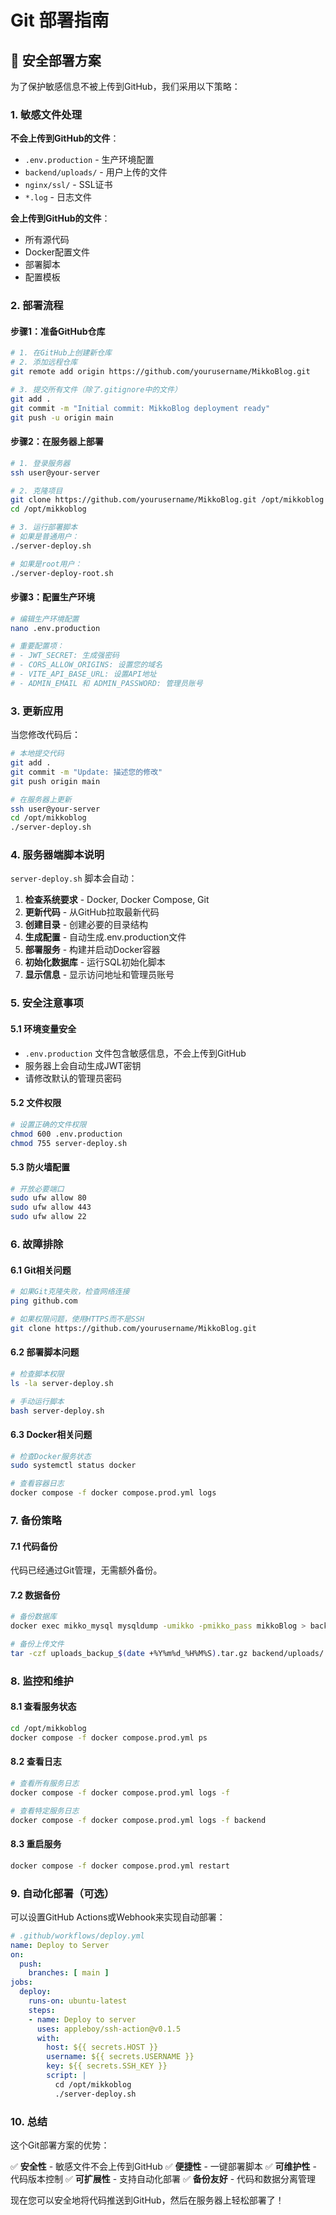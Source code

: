 # Git 部署指南

## 🔐 安全部署方案

为了保护敏感信息不被上传到GitHub，我们采用以下策略：

### 1. 敏感文件处理

**不会上传到GitHub的文件**：
- `.env.production` - 生产环境配置
- `backend/uploads/` - 用户上传的文件
- `nginx/ssl/` - SSL证书
- `*.log` - 日志文件

**会上传到GitHub的文件**：
- 所有源代码
- Docker配置文件
- 部署脚本
- 配置模板

### 2. 部署流程

#### 步骤1：准备GitHub仓库

```bash
# 1. 在GitHub上创建新仓库
# 2. 添加远程仓库
git remote add origin https://github.com/yourusername/MikkoBlog.git

# 3. 提交所有文件（除了.gitignore中的文件）
git add .
git commit -m "Initial commit: MikkoBlog deployment ready"
git push -u origin main
```

#### 步骤2：在服务器上部署

```bash
# 1. 登录服务器
ssh user@your-server

# 2. 克隆项目
git clone https://github.com/yourusername/MikkoBlog.git /opt/mikkoblog
cd /opt/mikkoblog

# 3. 运行部署脚本
# 如果是普通用户：
./server-deploy.sh

# 如果是root用户：
./server-deploy-root.sh
```

#### 步骤3：配置生产环境

```bash
# 编辑生产环境配置
nano .env.production

# 重要配置项：
# - JWT_SECRET: 生成强密码
# - CORS_ALLOW_ORIGINS: 设置您的域名
# - VITE_API_BASE_URL: 设置API地址
# - ADMIN_EMAIL 和 ADMIN_PASSWORD: 管理员账号
```

### 3. 更新应用

当您修改代码后：

```bash
# 本地提交代码
git add .
git commit -m "Update: 描述您的修改"
git push origin main

# 在服务器上更新
ssh user@your-server
cd /opt/mikkoblog
./server-deploy.sh
```

### 4. 服务器端脚本说明

`server-deploy.sh` 脚本会自动：

1. **检查系统要求** - Docker, Docker Compose, Git
2. **更新代码** - 从GitHub拉取最新代码
3. **创建目录** - 创建必要的目录结构
4. **生成配置** - 自动生成.env.production文件
5. **部署服务** - 构建并启动Docker容器
6. **初始化数据库** - 运行SQL初始化脚本
7. **显示信息** - 显示访问地址和管理员账号

### 5. 安全注意事项

#### 5.1 环境变量安全
- `.env.production` 文件包含敏感信息，不会上传到GitHub
- 服务器上会自动生成JWT密钥
- 请修改默认的管理员密码

#### 5.2 文件权限
```bash
# 设置正确的文件权限
chmod 600 .env.production
chmod 755 server-deploy.sh
```

#### 5.3 防火墙配置
```bash
# 开放必要端口
sudo ufw allow 80
sudo ufw allow 443
sudo ufw allow 22
```

### 6. 故障排除

#### 6.1 Git相关问题
```bash
# 如果Git克隆失败，检查网络连接
ping github.com

# 如果权限问题，使用HTTPS而不是SSH
git clone https://github.com/yourusername/MikkoBlog.git
```

#### 6.2 部署脚本问题
```bash
# 检查脚本权限
ls -la server-deploy.sh

# 手动运行脚本
bash server-deploy.sh
```

#### 6.3 Docker相关问题
```bash
# 检查Docker服务状态
sudo systemctl status docker

# 查看容器日志
docker compose -f docker compose.prod.yml logs
```

### 7. 备份策略

#### 7.1 代码备份
代码已经通过Git管理，无需额外备份。

#### 7.2 数据备份
```bash
# 备份数据库
docker exec mikko_mysql mysqldump -umikko -pmikko_pass mikkoBlog > backup_$(date +%Y%m%d_%H%M%S).sql

# 备份上传文件
tar -czf uploads_backup_$(date +%Y%m%d_%H%M%S).tar.gz backend/uploads/
```

### 8. 监控和维护

#### 8.1 查看服务状态
```bash
cd /opt/mikkoblog
docker compose -f docker compose.prod.yml ps
```

#### 8.2 查看日志
```bash
# 查看所有服务日志
docker compose -f docker compose.prod.yml logs -f

# 查看特定服务日志
docker compose -f docker compose.prod.yml logs -f backend
```

#### 8.3 重启服务
```bash
docker compose -f docker compose.prod.yml restart
```

### 9. 自动化部署（可选）

可以设置GitHub Actions或Webhook来实现自动部署：

```yaml
# .github/workflows/deploy.yml
name: Deploy to Server
on:
  push:
    branches: [ main ]
jobs:
  deploy:
    runs-on: ubuntu-latest
    steps:
    - name: Deploy to server
      uses: appleboy/ssh-action@v0.1.5
      with:
        host: ${{ secrets.HOST }}
        username: ${{ secrets.USERNAME }}
        key: ${{ secrets.SSH_KEY }}
        script: |
          cd /opt/mikkoblog
          ./server-deploy.sh
```

### 10. 总结

这个Git部署方案的优势：

✅ **安全性** - 敏感文件不会上传到GitHub
✅ **便捷性** - 一键部署脚本
✅ **可维护性** - 代码版本控制
✅ **可扩展性** - 支持自动化部署
✅ **备份友好** - 代码和数据分离管理

现在您可以安全地将代码推送到GitHub，然后在服务器上轻松部署了！

